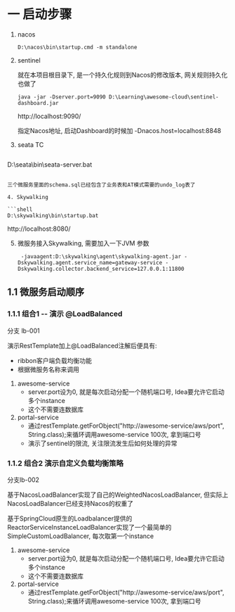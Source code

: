 # 一 启动步骤

1. nacos

   ```shell
   D:\nacos\bin\startup.cmd -m standalone
   ```

2. sentinel

   就在本项目根目录下, 是一个持久化规则到Nacos的修改版本, 网关规则持久化也做了

   ```shell
   java -jar -Dserver.port=9090 D:\Learning\awesome-cloud\sentinel-dashboard.jar
   ```

   http://localhost:9090/

   指定Nacos地址, 启动Dashboard的时候加 -Dnacos.host=localhost:8848

3. seata TC

   ```shell
D:\seata\bin\seata-server.bat
   ```
   
   三个微服务里面的schema.sql已经包含了业务表和AT模式需要的undo_log表了

4. Skywalking

   ```shell
D:\skywalking\bin\startup.bat
   ```
   
   http://localhost:8080/

5. 微服务接入Skywalking, 需要加入一下JVM 参数

   ```shell
    -javaagent:D:\skywalking\agent\skywalking-agent.jar -Dskywalking.agent.service_name=gateway-service -Dskywalking.collector.backend_service=127.0.0.1:11800 
   ```

## 1.1 微服务启动顺序

### 1.1.1 组合1 -- 演示 @LoadBalanced

分支 lb-001

演示RestTemplate加上@LoadBalanced注解后便具有:

* ribbon客户端负载均衡功能
* 根据微服务名称来调用

1. awesome-service
   * server.port设为0, 就是每次启动分配一个随机端口号, Idea要允许它启动多个instance
   * 这个不需要连数据库
2. portal-service
   * 通过restTemplate.getForObject("http://awesome-service/aws/port", String.class);来循环调用awesome-service 100次, 拿到端口号
   * 演示了sentinel的限流, 关注限流发生后如何处理的异常

### 1.1.2 组合2 演示自定义负载均衡策略

分支lb-002

基于NacosLoadBalancer实现了自己的WeightedNacosLoadBalancer, 但实际上NacosLoadBalancer已经支持Nacos的权重了

基于SpringCloud原生的Loadbalancer提供的ReactorServiceInstanceLoadBalancer实现了一个最简单的SimpleCustomLoadBalancer, 每次取第一个instance

1. awesome-service
   * server.port设为0, 就是每次启动分配一个随机端口号, Idea要允许它启动多个instance
   * 这个不需要连数据库
2. portal-service
   * 通过restTemplate.getForObject("http://awesome-service/aws/port", String.class);来循环调用awesome-service 100次, 拿到端口号
